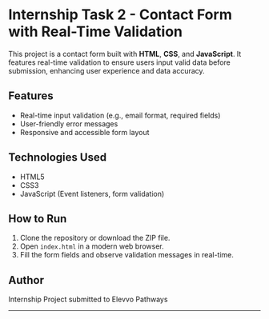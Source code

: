 # Internship Task 2 - Contact Form with Real-Time Validation

This project is a contact form built with **HTML**, **CSS**, and **JavaScript**. It features real-time validation to ensure users input valid data before submission, enhancing user experience and data accuracy.

## Features
- Real-time input validation (e.g., email format, required fields)
- User-friendly error messages
- Responsive and accessible form layout

## Technologies Used
- HTML5
- CSS3
- JavaScript (Event listeners, form validation)

## How to Run
1. Clone the repository or download the ZIP file.
2. Open `index.html` in a modern web browser.
3. Fill the form fields and observe validation messages in real-time.

## Author
Internship Project submitted to Elevvo Pathways

---
